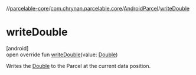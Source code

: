 //[parcelable-core](../../../index.md)/[com.chrynan.parcelable.core](../index.md)/[AndroidParcel](index.md)/[writeDouble](write-double.md)

# writeDouble

[android]\
open override fun [writeDouble](write-double.md)(value: [Double](https://kotlinlang.org/api/latest/jvm/stdlib/kotlin/-double/index.html))

Writes the [Double](write-double.md) to the Parcel at the current data position.
